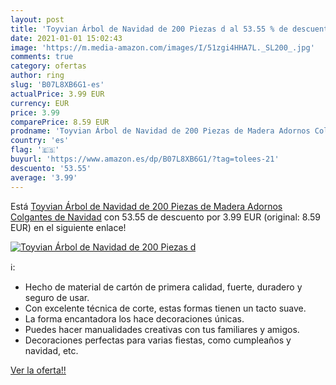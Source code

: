 ```yaml
---
layout: post
title: 'Toyvian Árbol de Navidad de 200 Piezas d al 53.55 % de descuento'
date: 2021-01-01 15:02:43
image: 'https://m.media-amazon.com/images/I/51zgi4HHA7L._SL200_.jpg'
comments: true
category: ofertas
author: ring
slug: 'B07L8XB6G1-es'
actualPrice: 3.99 EUR
currency: EUR
price: 3.99
comparePrice: 8.59 EUR
prodname: 'Toyvian Árbol de Navidad de 200 Piezas de Madera Adornos Colgantes de Navidad'
country: 'es'
flag: '🇪🇸'
buyurl: 'https://www.amazon.es/dp/B07L8XB6G1/?tag=tolees-21'
descuento: '53.55'
average: '3.99'
---
```


Está [Toyvian Árbol de Navidad de 200 Piezas de Madera Adornos Colgantes de Navidad](https://www.amazon.es/dp/B07L8XB6G1/?tag=tolees-21) con 53.55 de descuento por 3.99 EUR (original: 8.59 EUR) en el siguiente enlace!

[![Toyvian Árbol de Navidad de 200 Piezas d](https://m.media-amazon.com/images/I/51zgi4HHA7L._SL200_.jpg)](https://www.amazon.es/dp/B07L8XB6G1/?tag=tolees-21)

ℹ️:

- Hecho de material de cartón de primera calidad, fuerte, duradero y seguro de usar.
- Con excelente técnica de corte, estas formas tienen un tacto suave.
- La forma encantadora los hace decoraciones únicas.
- Puedes hacer manualidades creativas con tus familiares y amigos.
- Decoraciones perfectas para varias fiestas, como cumpleaños y navidad, etc.

[Ver la oferta!!](https://www.amazon.es/dp/B07L8XB6G1/?tag=tolees-21)
